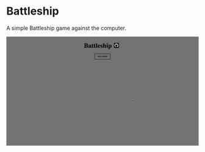 # Battleship

A simple Battleship game against the computer.

![Game Process](https://github.com/Zy5879/battleship/blob/main/src/assets/battleship_demo.gif)
